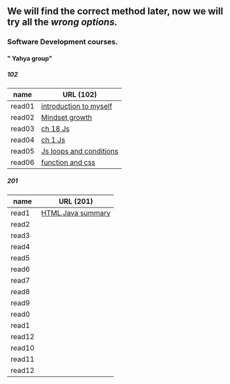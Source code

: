 
## We will find the correct method later, now we will try all the ***wrong options.***  

<!-- <img align="right" width="33%" src="11.jpg">  -->

### Software Development courses.          
####  " Yahya group"

##### 102
| name   | URL (102)                        |                    
|--------|----------------------------------|
| read01 | [introduction to myself](1.md)   |
| read02 | [Mindset growth](22.md)          |
| read03 | [ch 18 Js](3.md)                 |
| read04 | [ch 1 Js](4.md)                  |
| read05 | [Js loops and conditions](55.md) |
| read06 | [function and css](06read.md)    |


##### 201 
| name   | URL (201)                       |
|--------|---------------------------------|
| read1  | [HTML,Java summary](class01.md) |
| read2  | [](.md)                         |
| read3  | [](.md)                         |
| read4  | [](.md)                         |
| read5  | [](.md)                         |
| read6  | [](.md)                         |
| read7  | [](.md)                         |
| read8  | [](.md)                         |
| read9  | [](.md)                         |
| read0  | [](.md)                         |
| read1  | [](.md)                         |
| read12 | [](.md)                         |
| read10 | [](.md)                         |
| read11 | [](.md)                         |
| read12 | [](.md)                         |


